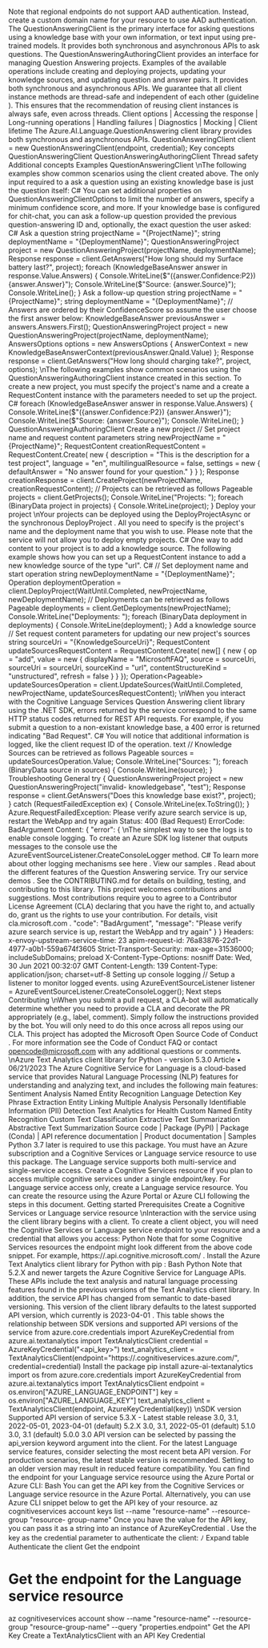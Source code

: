 Note that regional endpoints do not support AAD authentication. Instead, create a custom
domain name for your resource to use AAD authentication.
The QuestionAnsweringClient
 is the primary interface for asking questions using a
knowledge base with your own information, or text input using pre-trained models. It provides
both synchronous and asynchronous APIs to ask questions.
The QuestionAnsweringAuthoringClient
 provides an interface for managing Question
Answering projects. Examples of the available operations include creating and deploying
projects, updating your knowledge sources, and updating question and answer pairs. It
provides both synchronous and asynchronous APIs.
We guarantee that all client instance methods are thread-safe and independent of each other
(guideline
). This ensures that the recommendation of reusing client instances is always safe,
even across threads.
Client options
 | Accessing the response
 | Long-running operations
 | Handling failures
 |
Diagnostics
 | Mocking
 | Client lifetime
The Azure.AI.Language.QuestionAnswering client library provides both synchronous and
asynchronous APIs.
QuestionAnsweringClient client = new QuestionAnsweringClient(endpoint, 
credential);
Key concepts
QuestionAnsweringClient
QuestionAnsweringAuthoringClient
Thread safety
Additional concepts
Examples
QuestionAnsweringClient
\nThe following examples show common scenarios using the client  created above.
The only input required to a ask a question using an existing knowledge base is just the
question itself:
C#
You can set additional properties on QuestionAnsweringClientOptions  to limit the number of
answers, specify a minimum confidence score, and more.
If your knowledge base is configured for chit-chat, you can ask a follow-up question provided
the previous question-answering ID and, optionally, the exact question the user asked:
C#
Ask a question
string projectName = "{ProjectName}";
string deploymentName = "{DeploymentName}";
QuestionAnsweringProject project = new QuestionAnsweringProject(projectName, 
deploymentName);
Response<AnswersResult> response = client.GetAnswers("How long should my Surface 
battery last?", project);
foreach (KnowledgeBaseAnswer answer in response.Value.Answers)
{
    Console.WriteLine($"({answer.Confidence:P2}) {answer.Answer}");
    Console.WriteLine($"Source: {answer.Source}");
    Console.WriteLine();
}
Ask a follow-up question
string projectName = "{ProjectName}";
string deploymentName = "{DeploymentName}";
// Answers are ordered by their ConfidenceScore so assume the user choose the 
first answer below:
KnowledgeBaseAnswer previousAnswer = answers.Answers.First();
QuestionAnsweringProject project = new QuestionAnsweringProject(projectName, 
deploymentName);
AnswersOptions options = new AnswersOptions
{
    AnswerContext = new KnowledgeBaseAnswerContext(previousAnswer.QnaId.Value)
};
Response<AnswersResult> response = client.GetAnswers("How long should charging 
take?", project, options);
\nThe following examples show common scenarios using the QuestionAnsweringAuthoringClient
instance created in this section.
To create a new project, you must specify the project's name and a create a RequestContent
instance with the parameters needed to set up the project.
C#
foreach (KnowledgeBaseAnswer answer in response.Value.Answers)
{
    Console.WriteLine($"({answer.Confidence:P2}) {answer.Answer}");
    Console.WriteLine($"Source: {answer.Source}");
    Console.WriteLine();
}
QuestionAnsweringAuthoringClient
Create a new project
// Set project name and request content parameters
string newProjectName = "{ProjectName}";
RequestContent creationRequestContent = RequestContent.Create(
    new {
        description = "This is the description for a test project",
        language = "en",
        multilingualResource = false,
        settings = new {
            defaultAnswer = "No answer found for your question."
            }
        }
    );
Response creationResponse = client.CreateProject(newProjectName, 
creationRequestContent);
// Projects can be retrieved as follows
Pageable<BinaryData> projects = client.GetProjects();
Console.WriteLine("Projects: ");
foreach (BinaryData project in projects)
{
    Console.WriteLine(project);
}
Deploy your project
\nYour projects can be deployed using the DeployProjectAsync  or the synchronous
DeployProject . All you need to specify is the project's name and the deployment name that
you wish to use. Please note that the service will not allow you to deploy empty projects.
C#
One way to add content to your project is to add a knowledge source. The following example
shows how you can set up a RequestContent  instance to add a new knowledge source of the
type "url".
C#
// Set deployment name and start operation
string newDeploymentName = "{DeploymentName}";
Operation<BinaryData> deploymentOperation = 
client.DeployProject(WaitUntil.Completed, newProjectName, newDeploymentName);
// Deployments can be retrieved as follows
Pageable<BinaryData> deployments = client.GetDeployments(newProjectName);
Console.WriteLine("Deployments: ");
foreach (BinaryData deployment in deployments)
{
    Console.WriteLine(deployment);
}
Add a knowledge source
// Set request content parameters for updating our new project's sources
string sourceUri = "{KnowledgeSourceUri}";
RequestContent updateSourcesRequestContent = RequestContent.Create(
    new[] {
        new {
                op = "add",
                value = new
                {
                    displayName = "MicrosoftFAQ",
                    source = sourceUri,
                    sourceUri = sourceUri,
                    sourceKind = "url",
                    contentStructureKind = "unstructured",
                    refresh = false
                }
            }
    });
Operation<Pageable<BinaryData>> updateSourcesOperation = 
client.UpdateSources(WaitUntil.Completed, newProjectName, 
updateSourcesRequestContent);
\nWhen you interact with the Cognitive Language Services Question Answering client library
using the .NET SDK, errors returned by the service correspond to the same HTTP status codes
returned for REST API requests.
For example, if you submit a question to a non-existant knowledge base, a 400  error is
returned indicating "Bad Request".
C#
You will notice that additional information is logged, like the client request ID of the operation.
text
// Knowledge Sources can be retrieved as follows
Pageable<BinaryData> sources = updateSourcesOperation.Value;
Console.WriteLine("Sources: ");
foreach (BinaryData source in sources)
{
    Console.WriteLine(source);
}
Troubleshooting
General
try
{
    QuestionAnsweringProject project = new QuestionAnsweringProject("invalid-
knowledgebase", "test");
    Response<AnswersResult> response = client.GetAnswers("Does this knowledge base 
exist?", project);
}
catch (RequestFailedException ex)
{
    Console.WriteLine(ex.ToString());
}
Azure.RequestFailedException: Please verify azure search service is up, restart 
the WebApp and try again
Status: 400 (Bad Request)
ErrorCode: BadArgument
Content:
{
    "error": {
\nThe simplest way to see the logs is to enable console logging. To create an Azure SDK log
listener that outputs messages to the console use the
AzureEventSourceListener.CreateConsoleLogger  method.
C#
To learn more about other logging mechanisms see here
.
View our samples
.
Read about the different features
 of the Question Answering service.
Try our service demos
.
See the CONTRIBUTING.md
 for details on building, testing, and contributing to this library.
This project welcomes contributions and suggestions. Most contributions require you to agree
to a Contributor License Agreement (CLA) declaring that you have the right to, and actually do,
grant us the rights to use your contribution. For details, visit cla.microsoft.com
.
    "code": "BadArgument",
    "message": "Please verify azure search service is up, restart the WebApp and 
try again"
    }
}
Headers:
x-envoy-upstream-service-time: 23
apim-request-id: 76a83876-22d1-4977-a0b1-559a674f3605
Strict-Transport-Security: max-age=31536000; includeSubDomains; preload
X-Content-Type-Options: nosniff
Date: Wed, 30 Jun 2021 00:32:07 GMT
Content-Length: 139
Content-Type: application/json; charset=utf-8
Setting up console logging
// Setup a listener to monitor logged events.
using AzureEventSourceListener listener = 
AzureEventSourceListener.CreateConsoleLogger();
Next steps
Contributing
\nWhen you submit a pull request, a CLA-bot will automatically determine whether you need to
provide a CLA and decorate the PR appropriately (e.g., label, comment). Simply follow the
instructions provided by the bot. You will only need to do this once across all repos using our
CLA.
This project has adopted the Microsoft Open Source Code of Conduct
. For more information
see the Code of Conduct FAQ
 or contact opencode@microsoft.com with any additional
questions or comments.
\nAzure Text Analytics client library for
Python - version 5.3.0
Article • 06/21/2023
The Azure Cognitive Service for Language is a cloud-based service that provides Natural
Language Processing (NLP) features for understanding and analyzing text, and includes the
following main features:
Sentiment Analysis
Named Entity Recognition
Language Detection
Key Phrase Extraction
Entity Linking
Multiple Analysis
Personally Identifiable Information (PII) Detection
Text Analytics for Health
Custom Named Entity Recognition
Custom Text Classification
Extractive Text Summarization
Abstractive Text Summarization
Source code
 | Package (PyPI)
 | Package (Conda)
 | API reference documentation
 |
Product documentation | Samples
Python 3.7 later is required to use this package.
You must have an Azure subscription
 and a Cognitive Services or Language service
resource to use this package.
The Language service supports both multi-service and single-service access. Create a Cognitive
Services resource if you plan to access multiple cognitive services under a single endpoint/key.
For Language service access only, create a Language service resource. You can create the
resource using the Azure Portal
 or Azure CLI following the steps in this document.
Getting started
Prerequisites
Create a Cognitive Services or Language service resource
\nInteraction with the service using the client library begins with a client. To create a client object,
you will need the Cognitive Services or Language service endpoint  to your resource and a
credential  that allows you access:
Python
Note that for some Cognitive Services resources the endpoint might look different from the
above code snippet. For example, https://<region>.api.cognitive.microsoft.com/ .
Install the Azure Text Analytics client library for Python with pip
:
Bash
Python
Note that 5.2.X  and newer targets the Azure Cognitive Service for Language APIs. These
APIs include the text analysis and natural language processing features found in the
previous versions of the Text Analytics client library. In addition, the service API has
changed from semantic to date-based versioning. This version of the client library defaults
to the latest supported API version, which currently is 2023-04-01 .
This table shows the relationship between SDK versions and supported API versions of the
service
from azure.core.credentials import AzureKeyCredential
from azure.ai.textanalytics import TextAnalyticsClient
credential = AzureKeyCredential("<api_key>")
text_analytics_client = TextAnalyticsClient(endpoint="https://<resource-
name>.cognitiveservices.azure.com/", credential=credential)
Install the package
pip install azure-ai-textanalytics
import os
from azure.core.credentials import AzureKeyCredential
from azure.ai.textanalytics import TextAnalyticsClient
endpoint = os.environ["AZURE_LANGUAGE_ENDPOINT"]
key = os.environ["AZURE_LANGUAGE_KEY"]
text_analytics_client = TextAnalyticsClient(endpoint, AzureKeyCredential(key))
\nSDK version
Supported API version of service
5.3.X - Latest stable release
3.0, 3.1, 2022-05-01, 2023-04-01 (default)
5.2.X
3.0, 3.1, 2022-05-01 (default)
5.1.0
3.0, 3.1 (default)
5.0.0
3.0
API version can be selected by passing the api_version
 keyword argument into the client. For
the latest Language service features, consider selecting the most recent beta API version. For
production scenarios, the latest stable version is recommended. Setting to an older version
may result in reduced feature compatibility.
You can find the endpoint for your Language service resource using the Azure Portal or Azure
CLI:
Bash
You can get the API key from the Cognitive Services or Language service resource in the Azure
Portal. Alternatively, you can use Azure CLI snippet below to get the API key of your resource.
az cognitiveservices account keys list --name "resource-name" --resource-group "resource-
group-name"
Once you have the value for the API key, you can pass it as a string into an instance of
AzureKeyCredential
. Use the key as the credential parameter to authenticate the client:
ﾉ
Expand table
Authenticate the client
Get the endpoint
# Get the endpoint for the Language service resource
az cognitiveservices account show --name "resource-name" --resource-group 
"resource-group-name" --query "properties.endpoint"
Get the API Key
Create a TextAnalyticsClient with an API Key Credential